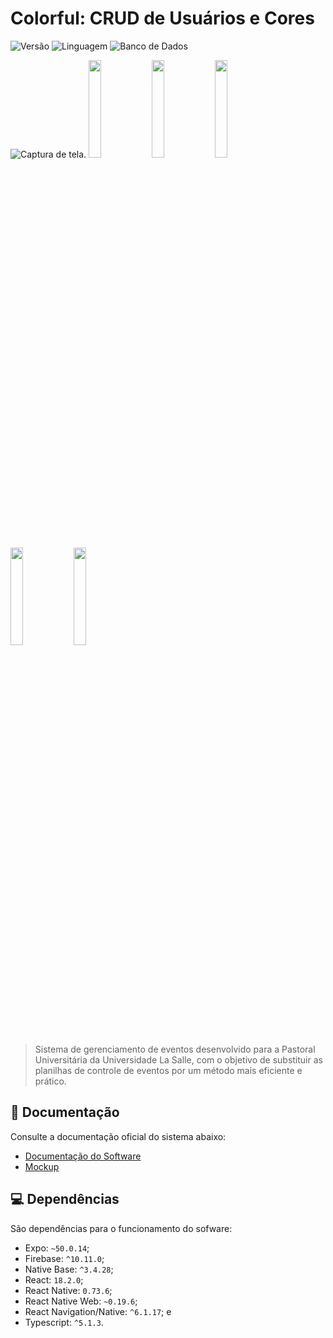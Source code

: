 # Colorful: CRUD de Usuários e Cores
![Versão](https://img.shields.io/badge/Vers%C3%A3o-1.0-%2397C900?style=for-the-badge)
![Linguagem](https://img.shields.io/badge/Linguagem-PHP-%231F6FEB?style=for-the-badge)
![Banco de Dados](https://img.shields.io/badge/Banco%20de%20Dados-SQLite-%231F6FEB?style=for-the-badge)

![Captura de tela.](https://drive.google.com/uc?export=view&id=157rHM-EQwLcLZu5sGBsSq6sfJDRh3ZH3)
<img src="https://drive.google.com/uc?export=view&id=1ib-k4t7i3frAHR_OaYfizcnU_Q0XhV4c" width="20%"></img><img src="https://drive.google.com/uc?export=view&id=1HwghGqEge6nW9BqJeu7FH3xjPN5SA4GE" width="20%"></img><img src="https://drive.google.com/uc?export=view&id=1rZDNfoWzKAB1I8ZKsJGqgePOGSZ2GWPP" width="20%"></img><img src="https://drive.google.com/uc?export=view&id=1B2YDRbsm_lWr__VzkjxMUwQBc-P_ZQtp" width="20%"></img><img src="https://drive.google.com/uc?export=view&id=1mOFFBTCYNhzx1PQ0unXhDszJUdO3NFQw" width="20%"></img>
> Sistema de gerenciamento de eventos desenvolvido para a Pastoral Universitária da Universidade La Salle, com o objetivo de substituir as planilhas de controle de eventos por um método mais eficiente e prático.

## 📝 Documentação

Consulte a documentação oficial do sistema abaixo:

* [Documentação do Software](https://drive.google.com/file/d/1z-JO-Fd32rxnKwQZLBNeQSMlXlDjFLHk/view?usp=sharing)
* [Mockup](https://drive.google.com/file/d/1XB2Cb4lA1HgFn3ETssh5pRcymbHpRgpC/view?usp=sharing)

## 💻 Dependências

São dependências para o funcionamento do sofware:

* Expo: `~50.0.14`;
* Firebase: `^10.11.0`;
* Native Base: `^3.4.28`;
* React: `18.2.0`;
* React Native: `0.73.6`;
* React Native Web: `~0.19.6`;
* React Navigation/Native: `^6.1.17`; e
* Typescript: `^5.1.3`.
